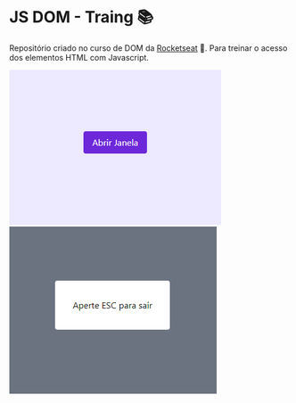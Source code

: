 # JS DOM - Traing :books:

Repositório criado no curso de DOM da [Rocketseat](https://rocketseat.com.br/) :rocket:. Para treinar o acesso dos elementos HTML com Javascript.

![img-1](./assets/img/img-1.png)
![img-2](./assets/img/img-2.png)